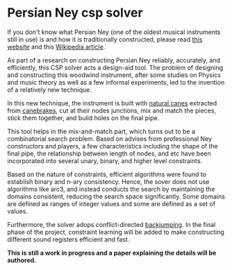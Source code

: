 # Persian Ney csp solver

If you don't know what Persian Ney (one of the oldest musical instruments still in use) is and how it is traditionally constructed, please read [this website](https://www.persianney.com/) and this [Wikipedia article](https://en.wikipedia.org/wiki/Ney).

As part of a research on constructing Persian Ney reliably, accurately, and efficiently, this CSP solver acts a design-aid tool.
The problem of designing and constructing this woodwind instrument, after some studies on Physics and music theory as well as a few informal experiments, 
led to the invention of a relatively new technique.

In this new technique, the instrument is built with [natural canes](https://en.wikipedia.org/wiki/Arundo_donax) extracted from [canebrakes](https://en.wikipedia.org/wiki/Canebrake), cut at their nodes junctions, 
mix and match the pieces, stick them together, and build holes on the final pipe.

This tool helps in the mix-and-match part, which turns out to be a combinatorial search problem. Based on advises from professional Ney constructors and 
players, a few characteristics including the shape of the final pipe, the relationship between length of nodes, and etc have been incorporated into
several unary, binary, and higher level constraints.

Based on the nature of constraints, efficient algorithms were found to establish binary and n-ary consistency. Hence, the sover does not use algorithms like
arc3, and instead conducts the search by maintaining the domains consistent, reducing the search space significantly. Some domains are defined as ranges of integer values and some are defined as a set of values.

Furthermore, the solver adops conflict-directed [backjumping](https://en.wikipedia.org/wiki/Backjumping). In the final phase of the project, constraint learning will be added to make constructing different sound registers efficient and fast.

**This is still a work in progress and a paper explaining the details will be authored.**
